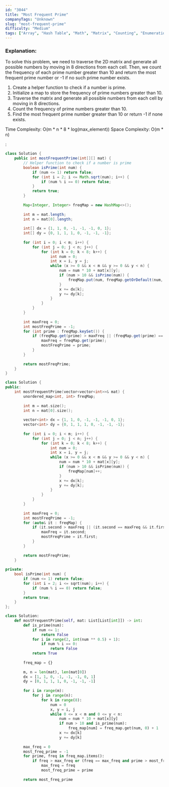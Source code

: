 ```yaml
---
id: "3044"
title: "Most Frequent Prime"
companyTags: "Unknown"
slug: "most-frequent-prime"
difficulty: "Medium"
tags: ["Array", "Hash Table", "Math", "Matrix", "Counting", "Enumeration", "Number Theory"]
---
```


### Explanation:
To solve this problem, we need to traverse the 2D matrix and generate all possible numbers by moving in 8 directions from each cell. Then, we count the frequency of each prime number greater than 10 and return the most frequent prime number or -1 if no such prime number exists.

1. Create a helper function to check if a number is prime.
2. Initialize a map to store the frequency of prime numbers greater than 10.
3. Traverse the matrix and generate all possible numbers from each cell by moving in 8 directions.
4. Count the frequency of prime numbers greater than 10.
5. Find the most frequent prime number greater than 10 or return -1 if none exists.

Time Complexity: O(m * n * 8 * log(max_element))
Space Complexity: O(m * n)

:

```java
class Solution {
    public int mostFrequentPrime(int[][] mat) {
        // Helper function to check if a number is prime
        boolean isPrime(int num) {
            if (num <= 1) return false;
            for (int i = 2; i <= Math.sqrt(num); i++) {
                if (num % i == 0) return false;
            }
            return true;
        }
        
        Map<Integer, Integer> freqMap = new HashMap<>();
        
        int m = mat.length;
        int n = mat[0].length;
        
        int[] dx = {1, 1, 0, -1, -1, -1, 0, 1};
        int[] dy = {0, 1, 1, 1, 0, -1, -1, -1};
        
        for (int i = 0; i < m; i++) {
            for (int j = 0; j < n; j++) {
                for (int k = 0; k < 8; k++) {
                    int num = 0;
                    int x = i, y = j;
                    while (x >= 0 && x < m && y >= 0 && y < n) {
                        num = num * 10 + mat[x][y];
                        if (num > 10 && isPrime(num)) {
                            freqMap.put(num, freqMap.getOrDefault(num, 0) + 1);
                        }
                        x += dx[k];
                        y += dy[k];
                    }
                }
            }
        }
        
        int maxFreq = 0;
        int mostFreqPrime = -1;
        for (int prime : freqMap.keySet()) {
            if (freqMap.get(prime) > maxFreq || (freqMap.get(prime) == maxFreq && prime > mostFreqPrime)) {
                maxFreq = freqMap.get(prime);
                mostFreqPrime = prime;
            }
        }
        
        return mostFreqPrime;
    }
}
```

```cpp
class Solution {
public:
    int mostFrequentPrime(vector<vector<int>>& mat) {
        unordered_map<int, int> freqMap;
        
        int m = mat.size();
        int n = mat[0].size();
        
        vector<int> dx = {1, 1, 0, -1, -1, -1, 0, 1};
        vector<int> dy = {0, 1, 1, 1, 0, -1, -1, -1};
        
        for (int i = 0; i < m; i++) {
            for (int j = 0; j < n; j++) {
                for (int k = 0; k < 8; k++) {
                    int num = 0;
                    int x = i, y = j;
                    while (x >= 0 && x < m && y >= 0 && y < n) {
                        num = num * 10 + mat[x][y];
                        if (num > 10 && isPrime(num)) {
                            freqMap[num]++;
                        }
                        x += dx[k];
                        y += dy[k];
                    }
                }
            }
        }
        
        int maxFreq = 0;
        int mostFreqPrime = -1;
        for (auto& it : freqMap) {
            if (it.second > maxFreq || (it.second == maxFreq && it.first > mostFreqPrime)) {
                maxFreq = it.second;
                mostFreqPrime = it.first;
            }
        }
        
        return mostFreqPrime;
    }
    
private:
    bool isPrime(int num) {
        if (num <= 1) return false;
        for (int i = 2; i <= sqrt(num); i++) {
            if (num % i == 0) return false;
        }
        return true;
    }
};
```

```python
class Solution:
    def mostFrequentPrime(self, mat: List[List[int]]) -> int:
        def is_prime(num):
            if num <= 1:
                return False
            for i in range(2, int(num ** 0.5) + 1):
                if num % i == 0:
                    return False
            return True
        
        freq_map = {}
        
        m, n = len(mat), len(mat[0])
        dx = [1, 1, 0, -1, -1, -1, 0, 1]
        dy = [0, 1, 1, 1, 0, -1, -1, -1]
        
        for i in range(m):
            for j in range(n):
                for k in range(8):
                    num = 0
                    x, y = i, j
                    while 0 <= x < m and 0 <= y < n:
                        num = num * 10 + mat[x][y]
                        if num > 10 and is_prime(num):
                            freq_map[num] = freq_map.get(num, 0) + 1
                        x += dx[k]
                        y += dy[k]
        
        max_freq = 0
        most_freq_prime = -1
        for prime, freq in freq_map.items():
            if freq > max_freq or (freq == max_freq and prime > most_freq_prime):
                max_freq = freq
                most_freq_prime = prime
        
        return most_freq_prime
```